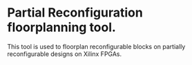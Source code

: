 # Partial Reconfiguration floorplanning tool.
This tool is used to floorplan reconfigurable blocks on partially reconfigurable designs on Xilinx FPGAs.

